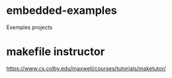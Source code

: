 # embedded-examples
Exemples projects


# makefile instructor
https://www.cs.colby.edu/maxwell/courses/tutorials/maketutor/

